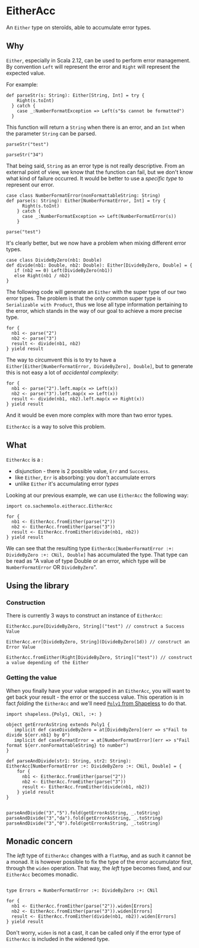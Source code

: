 EitherAcc
=========

An `Either` type on steroïds, able to accumulate error types. 


Why
---
`Either`, especially in Scala 2.12, can be used to perform error management. 
By convention `Left` will represent the error and `Right` will represent the expected value.

For example: 
```tut:silent
def parseStr(s: String): Either[String, Int] = try {
    Right(s.toInt)
  } catch {
    case _:NumberFormatException => Left(s"$s cannot be formatted")
  }  
```

This function will return a `String` when there is an error, and an `Int` when the parameter `String` can be parsed.

```tut
parseStr("test")

parseStr("34")
```

That being said, `String` as an error type is not really descriptive. 
From an external point of view, we know that the function can fail, but we don't know what kind of failure occurred.
It would be better to use a _specific type_ to represent our error.

```tut:silent
case class NumberFormatError(nonFormattableString: String)
def parse(s: String): Either[NumberFormatError, Int] = try {
      Right(s.toInt)
    } catch {
      case _:NumberFormatException => Left(NumberFormatError(s))
    }  
```

```tut
parse("test")
```

It's clearly better, but we now have a problem when mixing different error types.

```tut
case class DivideByZero(nb1: Double) 
def divide(nb1: Double, nb2: Double): Either[DivideByZero, Double] = {
   if (nb2 == 0) Left(DivideByZero(nb1))
   else Right(nb1 / nb2)
}
```

The following code will generate an `Either` with the super type of our two error types. The problem is that the only common super type is
`Serializable with Product`, thus we lose all type information pertaining to the error, which stands in the way of our goal to achieve a more precise type.

```tut
for {
  nb1 <- parse("2")
  nb2 <- parse("3")
  result <- divide(nb1, nb2)
} yield result
```

The way to circumvent this is to try to have a
`Either[Either[NumberFormatError, DivideByZero], Double]`, but to generate this is not easy a lot of _accidental complexity_:


```tut
for {
  nb1 <- parse("2").left.map(x => Left(x))
  nb2 <- parse("3").left.map(x => Left(x))
  result <- divide(nb1, nb2).left.map(x => Right(x))
} yield result
```

And it would be even more complex with more than two error types.

`EitherAcc` is a way to solve this problem.
 
What
---

`EitherAcc` is a :
   - disjunction - there is 2 possible value, `Err` and `Success`.
   - like `Either`, `Err` is absorbing: you don't accumulate errors
   - unlike `Either` it's accumulating error _types_
   
Looking at our previous example, we can use `EitherAcc` the following way:

```tut
import co.sachemmolo.eitheracc.EitherAcc

for {
  nb1 <- EitherAcc.fromEither(parse("2"))
  nb2 <- EitherAcc.fromEither(parse("3"))
  result <- EitherAcc.fromEither(divide(nb1, nb2))
} yield result
```

We can see that the resulting type `EitherAcc[NumberFormatError :+: DivideByZero :+: CNil, Double]` has accumulated the type.
That type can be read as "A value of type Double or an error, which type will be `NumberFormatError` OR `DivideByZero`".

Using the library
-------

### Construction
There is currently 3 ways to construct an instance of `EitherAcc`:
```tut
EitherAcc.pure[DivideByZero, String]("test") // construct a Success Value

EitherAcc.err[DivideByZero, String](DivideByZero(1d)) // construct an Error Value

EitherAcc.fromEither(Right[DivideByZero, String]("test")) // construct a value depending of the Either
```

### Getting the value

When you finally have your value wrapped in an `EitherAcc`, you will want to get back your result - the error or the success value.
This operation is in fact _folding_ the `EitherAcc` and we'll need [`Poly1` from Shapeless](https://github.com/milessabin/shapeless/wiki/Feature-overview:-shapeless-2.0.0#polymorphic-function-values) to do that.

```tut
import shapeless.{Poly1, CNil, :+: }

object getErrorAsString extends Poly1 {
   implicit def caseDivideByZero = at[DivideByZero](err => s"Fail to divide ${err.nb1} by 0")
   implicit def caseFormatError = at[NumberFormatError](err => s"Fail format ${err.nonFormattableString} to number")
}

def parseAndDivide(str1: String, str2: String): EitherAcc[NumberFormatError :+: DivideByZero :+: CNil, Double] = {
    for {
      nb1 <- EitherAcc.fromEither(parse("2"))
      nb2 <- EitherAcc.fromEither(parse("3"))
      result <- EitherAcc.fromEither(divide(nb1, nb2))
    } yield result
}


```

```tut
parseAndDivide("3","5").fold(getErrorAsString, _.toString)
parseAndDivide("3","da").fold(getErrorAsString, _.toString)
parseAndDivide("3","0").fold(getErrorAsString, _.toString)
```

Monadic concern
----------------

The _left_ type of `EitherAcc` changes with a `flatMap`, and as such it cannot be a monad.
It is however possible to fix the type of the error accumulator first, through the `widen` operation.
That way, the _left_ type becomes fixed, and our `EitherAcc` becomes monadic.
 
```tut

type Errors = NumberFormatError :+: DivideByZero :+: CNil

for {
  nb1 <- EitherAcc.fromEither(parse("2")).widen[Errors]
  nb2 <- EitherAcc.fromEither(parse("3")).widen[Errors]
  result <- EitherAcc.fromEither(divide(nb1, nb2)).widen[Errors]
} yield result
``` 

Don't worry, `widen` is not a cast, it can be called only if the error type of `EitherAcc` is included in the widened type.
   
